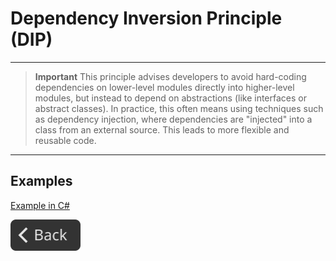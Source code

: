 # Dependency Inversion Principle (DIP)

---

> **Important**
> This principle advises developers to avoid hard-coding dependencies on lower-level modules directly into higher-level modules, but instead to depend on abstractions (like interfaces or abstract classes). In practice, this often means using techniques such as dependency injection, where dependencies are "injected" into a class from an external source. This leads to more flexible and reusable code.

---

## Examples

[Example in C#](DIPexamples/ExampleInCS.md)

<!--Back Button-->
[<img src="../../img/back.svg" style="width:8em;">](README.md)
